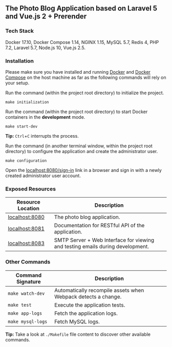 ## The Photo Blog Application based on Laravel 5 and Vue.js 2 + Prerender

### Tech Stack

Docker 17.10, Docker Compose 1.14, NGINX 1.15, MySQL 5.7, Redis 4, PHP 7.2, Laravel 5.7, Node.js 10, Vue.js 2.5.

### Installation

Please make sure you have installed and running [Docker](https://docs.docker.com/) and [Docker Compose](https://docs.docker.com/compose/install/) on the host machine as far as the following commands will rely on your setup.

Run the command (within the project root directory) to initialize the project.

```
make initialization
```

Run the command (within the project root directory) to start Docker containers in the **development** mode.

```
make start-dev
```

**Tip:** `Ctrl`+`C` interrupts the process.

Run the command (in another terminal window, within the project root directory) to configure the application and create the administrator user.

```
make configuration
```

Open the [localhost:8080/sign-in](http://localhost:8080/sign-in) link in a browser and sign in with a newly created administrator user account.

### Exposed Resources

| Resource Location                        | Description |
|------------------------------------------|-------------|
| [localhost:8080](http://localhost:8080)  | The photo blog application. |
| [localhost:8081](http://localhost:8081)  | Documentation for RESTful API of the application. |
| [localhost:8083](http://localhost:8083)  | SMTP Server + Web Interface for viewing and testing emails during development. |

### Other Commands

| Command Signature | Description |
|-------------------|-------------|
| `make watch-dev`  | Automatically recompile assets when Webpack detects a change. |
| `make test`       | Execute the application tests. |
| `make app-logs`   | Fetch the application logs. |
| `make mysql-logs` | Fetch MySQL logs. |

**Tip:** Take a look at `./Makefile` file content to discover other available commands.
